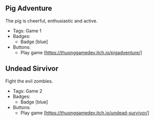 ## Pig Adventure
The pig is cheerful, enthusiastic and active.
- Tags: Game 1
- Badges:
  - Badge [blue]
- Buttons:
  - Play game [https://thuonggamedev.itch.io/pigadventure/]

## Undead Sirvivor
Fight the evil zombies.
- Tags: Game 2
- Badges:
  - Badge [blue]
- Buttons:
  - Play game [https://thuonggamedev.itch.io/undead-survivor/]

